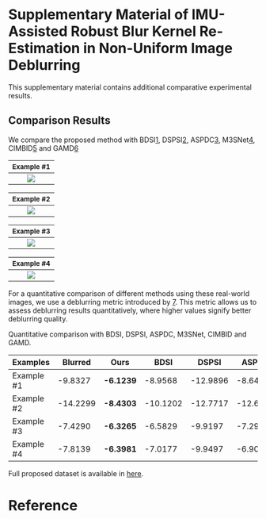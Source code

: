 # Supplementary Material of IMU-Assisted Robust Blur Kernel Re-Estimation in Non-Uniform Image Deblurring

This supplementary material contains additional comparative experimental results.

## Comparison Results

We compare the proposed method with BDSI[1], DSPSI[2], ASPDC[3], M3SNet[4], CIMBID[5] and GAMD[6]

| <sub>Example #1</sub>                                  |
|:------------------------------------------------------:|
| ![](./img/1.svg) |

| <sub>Example #2</sub>                                  |
|:------------------------------------------------------:|
| ![](./img/2.svg) |

| <sub>Example #3</sub>                                  |
|:------------------------------------------------------:|
| ![](./img/3.svg) |

| <sub>Example #4</sub>                                  |
|:------------------------------------------------------:|
| ![](./img/4.svg) |

For a quantitative comparison of different methods using these real-world images, we use a deblurring metric introduced by [7]. This metric allows us to assess deblurring results quantitatively, where higher values signify better deblurring quality.

Quantitative comparison with BDSI, DSPSI, ASPDC, M3SNet, CIMBID and GAMD.

| Examples   | Blurred  | Ours    | BDSI     | DSPSI    | ASPDC    | M3SNet   | CIMBID   | GAMD    |
| ---------- | -------- | ------- | -------- | -------- | -------- | -------- | -------- | ------- |
| Example #1 | -9.8327  | **-6.1239** | -8.9568  | -12.9896 | -8.6422  | -8.8448  | -9.3871  | -7.2160 |
| Example #2 | -14.2299 | **-8.4303** | -10.1202 | -12.7717 | -12.6820 | -12.2690 | -11.5402 | -9.5651 |
| Example #3 | -7.4290  | **-6.3265** | -6.5829  | -9.9197  | -7.2999  | -7.3520  | -7.8655  | -6.8204 |
| Example #4 | -7.8139  | **-6.3981** | -7.0177  | -9.9497  | -6.9071  | -7.2169  | -9.4315  | -6.5126 |

Full proposed dataset is available in [here](https://www.dropbox.com/scl/fi/36dyfoec8zgul6nvc6wy6/IMUdeblur_dataset.rar?rlkey=dfkten7lfnyhnbg6dvsx3z13j&dl=0).

# Reference

[1]: https://openaccess.thecvf.com/content_CVPR_2019/html/Chen_Blind_Image_Deblurring_With_Local_Maximum_Gradient_Prior_CVPR_2019_paper.html "L. Chen, F. Fang, T. Wang, and G. Zhang, “Blind image deblurring with local maximum gradient prior,” in Proceedings of the IEEE Conference on Computer Vision and Pattern Recognition, 2019, pp. 1742–1750."

[2]: https://link.springer.com/article/10.1007/s11263-014-0727-3 "Whyte O, Sivic J, Zisserman A. Deblurring shaken and partially saturated images[J]. International journal of computer vision, 2014, 110: 185-201."

[3]: https://openaccess.thecvf.com/content/CVPR2022W/NTIRE/html/Huo_Blind_Non-Uniform_Motion_Deblurring_Using_Atrous_Spatial_Pyramid_Deformable_Convolution_CVPRW_2022_paper.html "Huo D, Masoumzadeh A, Yang Y H. Blind non-uniform motion deblurring using atrous spatial pyramid deformable convolution and deblurring-reblurring consistency[C]//Proceedings of the IEEE/CVF Conference on Computer Vision and Pattern Recognition. 2022: 437-446."

[4]: https://arxiv.org/abs/2305.05146 "Gao H, Yang J, Zhang Y, et al. A Mountain-Shaped Single-Stage Network for Accurate Image Restoration[J]. arXiv preprint arXiv:2305.05146, 2023."

[5]: https://ieeexplore.ieee.org/abstract/document/7463539 "Zhang Y, Hirakawa K. Combining inertial measurements with blind image deblurring using distance transform[J]. IEEE Transactions on Computational Imaging, 2016, 2(3): 281-293."

[6]: https://ieeexplore.ieee.org/abstract/document/8658406 "Mustaniemi J, Kannala J, Särkkä S, et al. Gyroscope-aided motion deblurring with deep networks[C]//2019 IEEE winter conference on applications of computer vision (WACV). IEEE, 2019: 1914-1922."

[7]: https://oar.princeton.edu/handle/88435/pr1fk0n "Liu Y, Wang J, Cho S, et al. A no-reference metric for evaluating the quality of motion deblurring[J]. ACM Transactions on Graphics, 2013."
